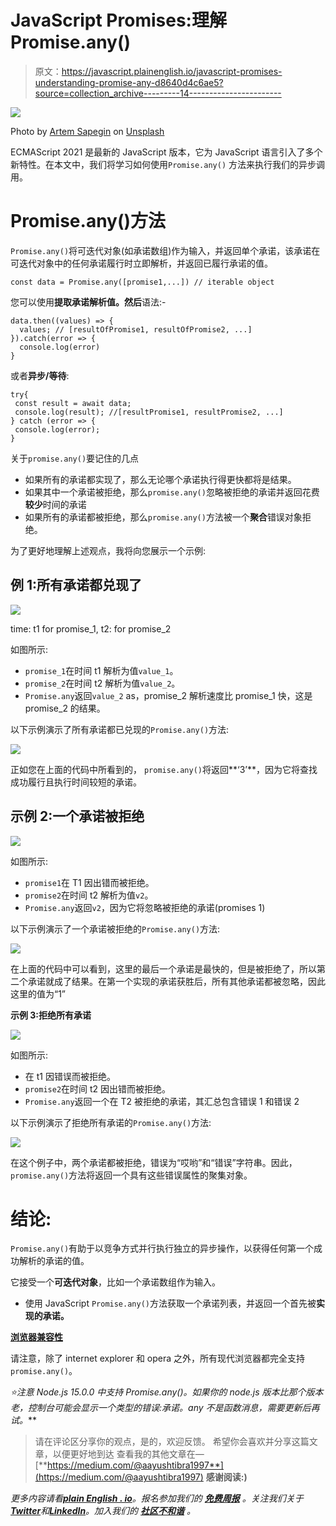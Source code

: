 # JavaScript Promises:理解 Promise.any()

> 原文：<https://javascript.plainenglish.io/javascript-promises-understanding-promise-any-d8640d4c6ae5?source=collection_archive---------14----------------------->

![](img/9cda5ea26c2b01abc1c2320806f44316.png)

Photo by [Artem Sapegin](https://unsplash.com/@sapegin?utm_source=medium&utm_medium=referral) on [Unsplash](https://unsplash.com?utm_source=medium&utm_medium=referral)

ECMAScript 2021 是最新的 JavaScript 版本，它为 JavaScript 语言引入了多个新特性。在本文中，我们将学习如何使用`Promise.any()` 方法来执行我们的异步调用。

# Promise.any()方法

`Promise.any()`将可迭代对象(如承诺数组)作为输入，并返回单个承诺，该承诺在可迭代对象中的任何承诺履行时立即解析，并返回已履行承诺的值。

```
const data = Promise.any([promise1,...]) // iterable object
```

您可以使用**提取承诺解析值。然后**语法:-

```
data.then((values) => {
  values; // [resultOfPromise1, resultOfPromise2, ...]
}).catch(error => {
  console.log(error)
}
```

或者**异步/等待**:

```
try{
 const result = await data;
 console.log(result); //[resultPromise1, resultPromise2, ...]
} catch (error => {
 console.log(error);
}
```

关于`promise.any()`要记住的几点

*   如果所有的承诺都实现了，那么无论哪个承诺执行得更快都将是结果。
*   如果其中一个承诺被拒绝，那么`promise.any()`忽略被拒绝的承诺并返回花费**较少**时间的承诺
*   如果所有的承诺都被拒绝，那么`promise.any()`方法被一个**聚合**错误对象拒绝。

为了更好地理解上述观点，我将向您展示一个示例:

## 例 1:所有承诺都兑现了

![](img/c4ea885995823b513beeed19ee499766.png)

time: t1 for promise_1, t2: for promise_2

如图所示:

*   `promise_1`在时间 t1 解析为值`value_1`。
*   `promise_2`在时间 t2 解析为值`value_2`。
*   `Promise.any`返回`value_2` as，promise_2 解析速度比 promise_1 快，这是 promise_2 的结果。

以下示例演示了所有承诺都已兑现的`Promise.any()`方法:

![](img/9d840ccab45ef35d0d8e44be87c069f4.png)

正如您在上面的代码中所看到的， `promise.any()`将返回**‘3’**，因为它将查找成功履行且执行时间较短的承诺。

## 示例 2:一个承诺被拒绝

![](img/69fd6f0ce543f40fd99e8b5d7a1a07d9.png)

如图所示:

*   `promise1`在 T1 因出错而被拒绝。
*   `promise2`在时间 t2 解析为值`v2`。
*   `Promise.any`返回`v2`，因为它将忽略被拒绝的承诺(promises 1)

以下示例演示了一个承诺被拒绝的`Promise.any()`方法:

![](img/d49815fccb879c1988f8f434dd3a16af.png)

在上面的代码中可以看到，这里的最后一个承诺是最快的，但是被拒绝了，所以第二个承诺就成了结果。在第一个实现的承诺获胜后，所有其他承诺都被忽略，因此这里的值为“1”

**示例 3:拒绝所有承诺**

![](img/83f69c1ce8716392595ec87df5ade016.png)

如图所示:

*   在 t1 因错误而被拒绝。
*   `promise2`在时间 t2 因出错而被拒绝。
*   `Promise.any`返回一个在 T2 被拒绝的承诺，其汇总包含错误 1 和错误 2

以下示例演示了拒绝所有承诺的`Promise.any()`方法:

![](img/1914fc6ea81c202a68a7685168aee2fe.png)

在这个例子中，两个承诺都被拒绝，错误为“哎哟”和“错误”字符串。因此，`promise.any()`方法将返回一个具有这些错误属性的聚集对象。

# 结论:

`Promise.any()`有助于以竞争方式并行执行独立的异步操作，以获得任何第一个成功解析的承诺的值。

它接受一个**可迭代对象**，比如一个承诺数组作为输入。

*   使用 JavaScript `Promise.any()`方法获取一个承诺列表，并返回一个首先被**实现的承诺。**

[**浏览器兼容性**](https://developer.mozilla.org/en-US/docs/Web/JavaScript/Reference/Global_Objects/Promise/all#browser_compatibility)

请注意，除了 internet explorer 和 opera 之外，所有现代浏览器都完全支持`promise.any()`。

**⭐注意 *Node.js 15.0.0* 中支持 Promise.any()。如果你的 node.js 版本比那个版本老*，控制台可能会显示一个*类型的错误:承诺。any 不是函数*消息，需要更新后再试。***

> 请在评论区分享你的观点，是的，欢迎反馈。
> 希望你会喜欢并分享这篇文章，以便更好地到达
> 查看我的其他文章在—[**https://medium.com/@aayushtibra1997**](https://medium.com/@aayushtibra1997) **感谢阅读:)**

*更多内容请看*[***plain English . io***](https://plainenglish.io/)*。报名参加我们的* [***免费周报***](http://newsletter.plainenglish.io/) *。关注我们关于*[***Twitter***](https://twitter.com/inPlainEngHQ)*和*[***LinkedIn***](https://www.linkedin.com/company/inplainenglish/)*。加入我们的* [***社区不和谐***](https://discord.gg/GtDtUAvyhW) *。*